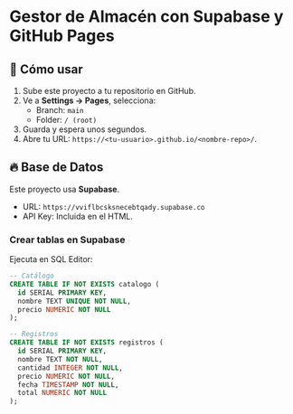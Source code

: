# Gestor de Almacén con Supabase y GitHub Pages

## 🚀 Cómo usar
1. Sube este proyecto a tu repositorio en GitHub.
2. Ve a **Settings → Pages**, selecciona:
   - Branch: `main`
   - Folder: `/ (root)`
3. Guarda y espera unos segundos.
4. Abre tu URL: `https://<tu-usuario>.github.io/<nombre-repo>/`.

## 🔥 Base de Datos
Este proyecto usa **Supabase**.
- URL: `https://vviflbcsksnecebtqady.supabase.co`
- API Key: Incluida en el HTML.

### Crear tablas en Supabase
Ejecuta en SQL Editor:
```sql
-- Catálogo
CREATE TABLE IF NOT EXISTS catalogo (
  id SERIAL PRIMARY KEY,
  nombre TEXT UNIQUE NOT NULL,
  precio NUMERIC NOT NULL
);

-- Registros
CREATE TABLE IF NOT EXISTS registros (
  id SERIAL PRIMARY KEY,
  nombre TEXT NOT NULL,
  cantidad INTEGER NOT NULL,
  precio NUMERIC NOT NULL,
  fecha TIMESTAMP NOT NULL,
  total NUMERIC NOT NULL
);
```
